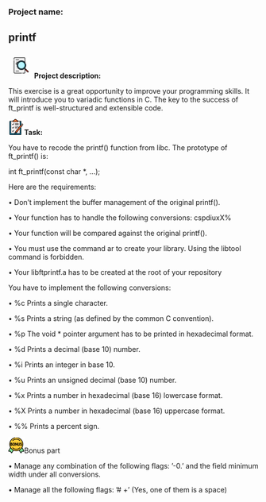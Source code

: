 <h3>Project name:</h3>
<h2> printf</h2>

<p><img src="https://github.com/RatmirW/RatmirW/blob/main/images/job-seeking2.png" height="32" hspace="10" vspace="10"/><b>Project description:</b></p>
This exercise is a great opportunity to improve your programming skills. It will introduce you to variadic functions in C. The key to the success of ft_printf is well-structured and extensible code.

<p><img src="https://github.com/RatmirW/RatmirW/blob/main/images/task2.png" height="32"/><b>Task:</b></p>
<p>You have to recode the printf() function from libc. The prototype of ft_printf() is:</p>
  <p> int ft_printf(const char *, ...);</p>

<p>Here are the requirements:</p>
<p>• Don’t implement the buffer management of the original printf().</p>
<p>• Your function has to handle the following conversions: cspdiuxX%</p>
<p>• Your function will be compared against the original printf().</p>
<p>• You must use the command ar to create your library. Using the libtool command is forbidden.</p>
<p>• Your libftprintf.a has to be created at the root of your repository</p>

<p>You have to implement the following conversions:</p>
<p>• %c Prints a single character.</p>
<p>• %s Prints a string (as defined by the common C convention).</p>
<p>• %p The void * pointer argument has to be printed in hexadecimal format.</p>
<p>• %d Prints a decimal (base 10) number.</p>
<p>• %i Prints an integer in base 10.</p>
<p>• %u Prints an unsigned decimal (base 10) number.</p>
<p>• %x Prints a number in hexadecimal (base 16) lowercase format.</p>
<p>• %X Prints a number in hexadecimal (base 16) uppercase format.</p>
<p>• %% Prints a percent sign.</p>


<p><img src="https://github.com/RatmirW/RatmirW/blob/main/images/bonus2.png" height="32"/>Bonus part</p>
<p>• Manage any combination of the following flags: ’-0.’ and the field minimum width under all conversions.</p>
<p>• Manage all the following flags: ’# +’ (Yes, one of them is a space)</p>
